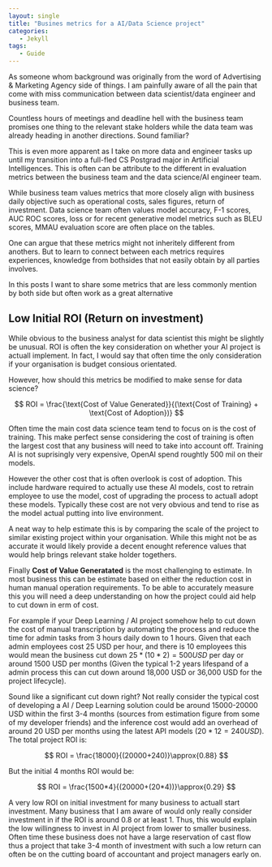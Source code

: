 ```yaml
---
layout: single
title: "Busines metrics for a AI/Data Science project"
categories:
   - Jekyll
tags:
   - Guide
---
```


As someone whom background was originally from the word of Advertising & Marketing Agency side of things. I am painfully aware of all the pain that come with miss communication between data scientist/data engineer and business team.

Countless hours of meetings and deadline hell with the business team promises one thing to the relevant stake holders while the data team was already heading in another directions. Sound familiar?

This is even more apparent as I take on more data and engineer tasks up until my transition into a full-fled CS Postgrad major in Artificial Intelligences. This is often can be attribute to the different in evaluation metrics between the business team and the data science/AI engineer team.

While business team values metrics that more closely align with business daily objective such as operational costs, sales figures, return of investment. Data science team often values model accuracy, F-1 scores, AUC ROC scores, loss or for recent generative model metrics such as BLEU scores, MMAU evaluation score are often place on the tables. 

One can argue that these metrics might not inheritely different from anothers. But to learn to connect between each metrics requires experiences, knowledge from bothsides that not easily obtain by all parties involves.

In this posts I want to share some metrics that are less commonly mention by both side but often work as a great alternative

## Low Initial ROI (Return on investment)

While obvious to the business analyst for data scientist this might be slightly be unusual. ROI is often the key consideration on whether your AI project is actuall implement. In fact, I would say that often time the only consideration if your organisation is budget consious orientated.

However, how should this metrics be modified to make sense for data science?

$$
ROI = \frac{\text{Cost of Value Generated}}{(\text{Cost of Training} + \text{Cost of Adoption})}
$$

Often time the main cost data science team tend to focus on is the cost of training. This make perfect sense considering the cost of training is often the largest cost that any business will need to take into account off. Training AI is not suprisingly very expensive, OpenAI spend roughtly 500 mil on their models.

However the other cost that is often overlook is cost of adoption. This include hardware required to actually use these AI models, cost to retrain employee to use the model, cost of upgrading the process to actuall adopt these models. Typically these cost are not very obvious and tend to rise as the model actual putting into live environment.

A neat way to help estimate this is by comparing the scale of the project to similar existing project within your organisation. While this might not be as accurate it would likely provide a decent enought reference values that would help brings relevant stake holder togethers.

Finally **Cost of Value Generatated** is the most challenging to estimate. In most business this can be estimate based on either the reduction cost in human manual operation requirements. To be able to accurately measure this you will need a deep understanding on how the project could aid help to cut down in erm of cost.

For example if your Deep Learning / AI project somehow help to cut down the cost of manual transcription by automating the process and reduce the time for admin tasks from 3 hours daily down to 1 hours. Given that each admin employees cost 25 USD per hour, and there is 10 employees this would mean the business cut down $25 * (10 * 2)= 500 USD$ per day or around 1500 USD per months (Given the typical 1-2 years lifespand of a admin process this can cut down around 18,000 USD or 36,000 USD for the project lifecycle). 

Sound like a significant cut down right? Not really consider the typical cost of developing a AI / Deep Learning solution could be around 15000-20000 USD within the first 3-4 months (sources from estimation figure from some of my developer friends) and the inference cost would add an overhead of around 20 USD per months using the latest API models ($20*12=240 USD$). The total project ROI is:

$$
ROI = \frac{18000}{(20000+240)}\approx{0.88}
$$

But the initial 4 months ROI would be:

$$
ROI = \frac{1500*4}{(20000+(20*4))}\approx{0.29}
$$

A very low ROI on initial investment for many business to actuall start investment. Many business that I am aware of would only really consider investment in if the ROI is around 0.8 or at least 1. Thus, this would explain the low willingness to invest in AI project from lower to smaller business. Often time these business does not have a large reservation of cast flow thus a project that take 3-4 month of investment with such a low return can often be on the cutting board of accountant and project managers early on.


